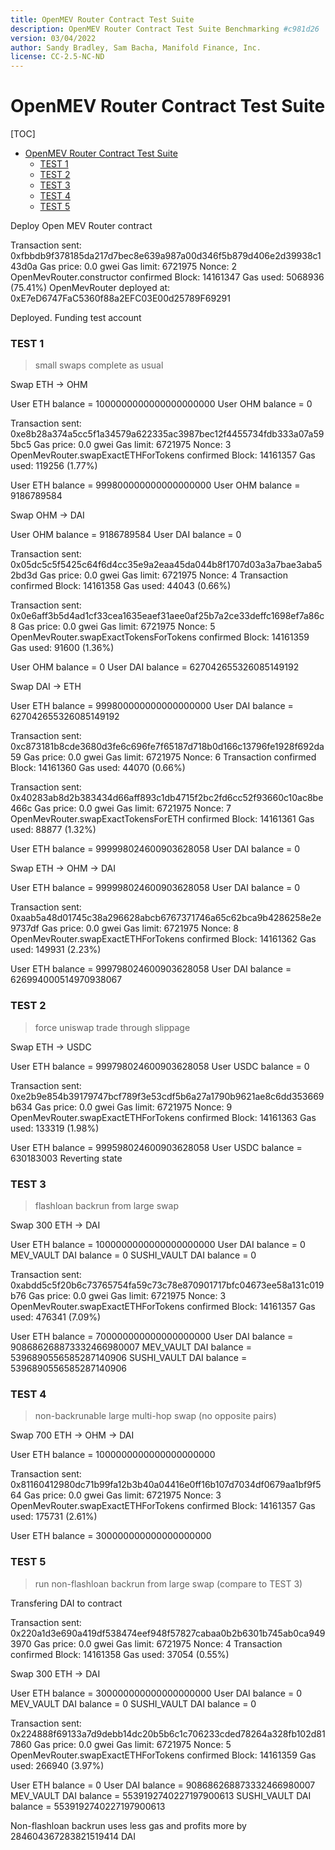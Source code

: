 ```yaml
---
title: OpenMEV Router Contract Test Suite
description: OpenMEV Router Contract Test Suite Benchmarking #c981d26
version: 03/04/2022
author: Sandy Bradley, Sam Bacha, Manifold Finance, Inc.
license: CC-2.5-NC-ND
---
```


# OpenMEV Router Contract Test Suite

[TOC]

- [OpenMEV Router Contract Test Suite](#openmev-router-contract-test-suite)
    + [TEST 1](#test-1) 
    + [TEST 2](#test-2)
    + [TEST 3](#test-3)
    + [TEST 4](#test-4)
    + [TEST 5](#test-5)

Deploy Open MEV Router contract

Transaction sent: 0xfbbdb9f378185da217d7bec8e639a987a00d346f5b879d406e2d39938c143d0a
  Gas price: 0.0 gwei   Gas limit: 6721975   Nonce: 2
  OpenMevRouter.constructor confirmed   Block: 14161347   Gas used: 5068936 (75.41%)
  OpenMevRouter deployed at: 0xE7eD6747FaC5360f88a2EFC03E00d25789F69291

Deployed. Funding test account


### TEST 1 
> small swaps complete as usual


Swap ETH -> OHM

User ETH balance =  1000000000000000000000
User OHM balance =  0

Transaction sent: 0xe8b28a374a5cc5f1a34579a622335ac3987bec12f4455734fdb333a07a595bc5
  Gas price: 0.0 gwei   Gas limit: 6721975   Nonce: 3
  OpenMevRouter.swapExactETHForTokens confirmed   Block: 14161357   Gas used: 119256 (1.77%)

User ETH balance =  999800000000000000000
User OHM balance =  9186789584


Swap OHM -> DAI

User OHM balance =  9186789584
User DAI balance =  0

Transaction sent: 0x05dc5c5f5425c64f6d4cc35e9a2eaa45da044b8f1707d03a3a7bae3aba52bd3d
  Gas price: 0.0 gwei   Gas limit: 6721975   Nonce: 4
  Transaction confirmed   Block: 14161358   Gas used: 44043 (0.66%)

Transaction sent: 0x0e6aff3b5d4ad1cf33cea1635eaef31aee0af25b7a2ce33deffc1698ef7a86c8
  Gas price: 0.0 gwei   Gas limit: 6721975   Nonce: 5
  OpenMevRouter.swapExactTokensForTokens confirmed   Block: 14161359   Gas used: 91600 (1.36%)

User OHM balance =  0
User DAI balance =  627042655326085149192


Swap DAI -> ETH

User ETH balance =  999800000000000000000
User DAI balance =  627042655326085149192

Transaction sent: 0xc873181b8cde3680d3fe6c696fe7f65187d718b0d166c13796fe1928f692da59
  Gas price: 0.0 gwei   Gas limit: 6721975   Nonce: 6
  Transaction confirmed   Block: 14161360   Gas used: 44070 (0.66%)

Transaction sent: 0x40283ab8d2b383434d66aff893c1db4715f2bc2fd6cc52f93660c10ac8be466c
  Gas price: 0.0 gwei   Gas limit: 6721975   Nonce: 7
  OpenMevRouter.swapExactTokensForETH confirmed   Block: 14161361   Gas used: 88877 (1.32%)

User ETH balance =  999998024600903628058
User DAI balance =  0


Swap ETH -> OHM -> DAI

User ETH balance =  999998024600903628058
User DAI balance =  0

Transaction sent: 0xaab5a48d01745c38a296628abcb6767371746a65c62bca9b4286258e2e9737df
  Gas price: 0.0 gwei   Gas limit: 6721975   Nonce: 8
  OpenMevRouter.swapExactETHForTokens confirmed   Block: 14161362   Gas used: 149931 (2.23%)

User ETH balance =  999798024600903628058
User DAI balance =  626994000514970938067


### TEST 2
> force uniswap trade through slippage


Swap ETH -> USDC

User ETH balance =  999798024600903628058
User USDC balance =  0

Transaction sent: 0xe2b9e854b39179747bcf789f3e53cdf5b6a27a1790b9621ae8c6dd353669b634
  Gas price: 0.0 gwei   Gas limit: 6721975   Nonce: 9
  OpenMevRouter.swapExactETHForTokens confirmed   Block: 14161363   Gas used: 133319 (1.98%)

User ETH balance =  999598024600903628058
User USDC balance =  630183003
Reverting state


### TEST 3
> flashloan backrun from large swap


Swap 300 ETH -> DAI

User ETH balance =  1000000000000000000000
User DAI balance =  0
MEV_VAULT DAI balance =  0
SUSHI_VAULT DAI balance =  0

Transaction sent: 0xabdd5c5f20b6c73765754fa59c73c78e870901717bfc04673ee58a131c019b76
  Gas price: 0.0 gwei   Gas limit: 6721975   Nonce: 3
  OpenMevRouter.swapExactETHForTokens confirmed   Block: 14161357   Gas used: 476341 (7.09%)

User ETH balance =  700000000000000000000
User DAI balance =  908686268873332466980007
MEV_VAULT DAI balance =  5396890556585287140906
SUSHI_VAULT DAI balance =  5396890556585287140906


### TEST 4
> non-backrunable large multi-hop swap (no opposite pairs)


Swap 700 ETH -> OHM -> DAI

User ETH balance =  1000000000000000000000

Transaction sent: 0x81160412980dc71b99fa12b3b40a04416e0ff16b107d7034df0679aa1bf9f564
  Gas price: 0.0 gwei   Gas limit: 6721975   Nonce: 3
  OpenMevRouter.swapExactETHForTokens confirmed   Block: 14161357   Gas used: 175731 (2.61%)

User ETH balance =  300000000000000000000



### TEST 5
> run  non-flashloan backrun from large swap (compare to TEST 3)


Transfering DAI to contract

Transaction sent: 0x220a1d3e690a419df538474eef948f57827cabaa0b2b6301b745ab0ca9493970
  Gas price: 0.0 gwei   Gas limit: 6721975   Nonce: 4
  Transaction confirmed   Block: 14161358   Gas used: 37054 (0.55%)


Swap 300 ETH -> DAI

User ETH balance =  300000000000000000000
User DAI balance =  0
MEV_VAULT DAI balance =  0
SUSHI_VAULT DAI balance =  0

Transaction sent: 0x224888f69133a7d9debb14dc20b5b6c1c706233cded78264a328fb102d817860
  Gas price: 0.0 gwei   Gas limit: 6721975   Nonce: 5
  OpenMevRouter.swapExactETHForTokens confirmed   Block: 14161359   Gas used: 266940 (3.97%)

User ETH balance =  0
User DAI balance =  908686268873332466980007
MEV_VAULT DAI balance =  5539192740227197900613
SUSHI_VAULT DAI balance =  5539192740227197900613


Non-flashloan backrun uses less gas and profits more by  284604367283821519414  DAI

